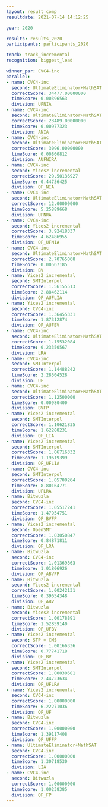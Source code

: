 ```yaml
---
layout: result_comp
resultdate: 2021-07-14 14:12:25

year: 2020

results: results_2020
participants: participants_2020

track: track_incremental
recognition: biggest_lead

winner_par: CVC4-inc
parallel:
- name: CVC4-inc
  second: UltimateEliminator+MathSAT
  correctScore: 34477.00000000
  timeScore: 0.00396563
  division: UFNIA
- name: CVC4-inc
  second: UltimateEliminator+MathSAT
  correctScore: 23489.00000000
  timeScore: 0.00977323
  division: ANIA
- name: CVC4-inc
  second: UltimateEliminator+MathSAT
  correctScore: 3096.00000000
  timeScore: 0.00860812
  division: AUFNIRA
- name: CVC4-inc
  second: Yices2 incremental
  correctScore: 29.50136927
  timeScore: 0.44736425
  division: QF_NIA
- name: CVC4-inc
  second: UltimateEliminator+MathSAT
  correctScore: 12.00000000
  timeScore: 5.25889668
  division: UFNRA
- name: CVC4-inc
  second: Yices2 incremental
  correctScore: 3.92418337
  timeScore: 4.62486955
  division: QF_UFNIA
- name: CVC4-inc
  second: UltimateEliminator+MathSAT
  correctScore: 2.70765068
  timeScore: 0.00567185
  division: BV
- name: Yices2 incremental
  second: SMTInterpol
  correctScore: 1.56155513
  timeScore: 2.88462114
  division: QF_AUFLIA
- name: Yices2 incremental
  second: CVC4-inc
  correctScore: 1.36455331
  timeScore: 1.87312874
  division: QF_AUFBV
- name: CVC4-inc
  second: UltimateEliminator+MathSAT
  correctScore: 1.15532084
  timeScore: 0.23350567
  division: LRA
- name: CVC4-inc
  second: SMTInterpol
  correctScore: 1.14488242
  timeScore: 2.28504528
  division: UF
- name: CVC4-inc
  second: UltimateEliminator+MathSAT
  correctScore: 1.12500000
  timeScore: 0.00980400
  division: BVFP
- name: Yices2 incremental
  second: SMTInterpol
  correctScore: 1.10621835
  timeScore: 1.62208231
  division: QF_LIA
- name: Yices2 incremental
  second: SMTInterpol
  correctScore: 1.06716332
  timeScore: 1.19619399
  division: QF_UFLIA
- name: CVC4-inc
  second: SMTInterpol
  correctScore: 1.05700264
  timeScore: 8.80164771
  division: UFLRA
- name: Bitwuzla
  second: CVC4-inc
  correctScore: 1.05517241
  timeScore: 1.47954751
  division: QF_BVFP
- name: Yices2 incremental
  second: OpenSMT
  correctScore: 1.03050847
  timeScore: 0.84871811
  division: QF_LRA
- name: Bitwuzla
  second: CVC4-inc
  correctScore: 1.01369863
  timeScore: 1.01806926
  division: QF_ABVFP
- name: Bitwuzla
  second: Yices2 incremental
  correctScore: 1.00242131
  timeScore: 0.39654348
  division: QF_ABV
- name: Bitwuzla
  second: Yices2 incremental
  correctScore: 1.00178891
  timeScore: 1.52859140
  division: QF_UFBV
- name: Yices2 incremental
  second: STP + CMS
  correctScore: 1.00166336
  timeScore: 0.77741718
  division: QF_BV
- name: Yices2 incremental
  second: SMTInterpol
  correctScore: 1.00030681
  timeScore: 2.44723634
  division: QF_UFLRA
- name: Yices2 incremental
  second: CVC4-inc
  correctScore: 1.00000000
  timeScore: 6.22271036
  division: QF_UF
- name: Bitwuzla
  second: CVC4-inc
  correctScore: 1.00000000
  timeScore: 1.39117408
  division: QF_UFFP
- name: UltimateEliminator+MathSAT
  second: CVC4-inc
  correctScore: 1.00000000
  timeScore: 1.30718530
  division: LIA
- name: CVC4-inc
  second: Bitwuzla
  correctScore: 1.00000000
  timeScore: 1.00238385
  division: QF_FP
---
```

